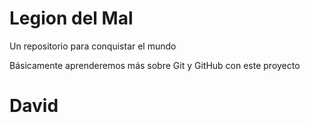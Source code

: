# Legion del Mal
Un repositorio para conquistar el mundo

Básicamente aprenderemos más sobre Git y GitHub con este proyecto


# David


